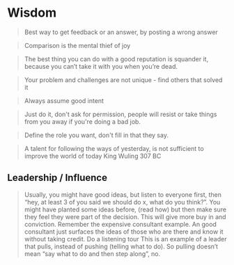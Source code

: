 # Wisdom

> Best way to get feedback or an answer, by posting a wrong answer 

> Comparison is the mental thief of joy

> The best thing you can do with a good reputation is squander it, because you can’t take it with you when you’re dead.

> Your problem and challenges are not unique - find others that solved it 

> Always assume good intent

> Just do it, don't ask for permission, people will resist or take things from you away if you're doing a bad job.

> Define the role you want, don't fill in that they say.

> A talent for following the ways of yesterday, is not sufficient to improve the world of today
King Wuling 307 BC

## Leadership / Influence
> Usually, you might have good ideas, but listen to everyone first, then “hey, at least 3 of you said we should do x, what do you think?”.
> You might have planted some ideas before, (read how) but then make sure they feel they were part of the decision. This will give more buy in and conviction.
> Remember the expensive consultant example. An good consultant just surfaces the ideas of those who are there and know it without taking credit.
> Do a listening tour
> This is an example of a leader that pulls, instead of pushing (telling what to do). So pulling doesn’t mean “say what to do and then step along”, no.
